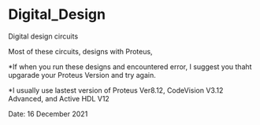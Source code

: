 # Digital_Design
 Digital design circuits

Most of these circuits, designs with Proteus,

*If when you run these designs and encountered error, I suggest you thaht upgarade your Proteus Version and try again.

*I usually use lastest version of Proteus Ver8.12, CodeVision V3.12 Advanced, and Active HDL V12


Date: 16 December 2021
